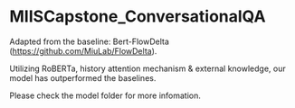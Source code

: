 # MIISCapstone_ConversationalQA

Adapted from the baseline: Bert-FlowDelta (https://github.com/MiuLab/FlowDelta).

Utilizing RoBERTa, history attention mechanism & external knowledge, our model has outperformed the baselines.

Please check the model folder for more infomation.
